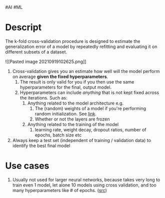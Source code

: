 #AI #ML

Descript
 ===

The k-fold cross-validation procedure is designed to estimate the generalization error of a model by repeatedly refitting and evaluating it on different subsets of a dataset.

![[Pasted image 20210919102625.png]]

1. Cross-validation gives you an estimate how well will the model perform on average **given the fixed hyperparameters**.
	1. The result is only valid for you if you then use the same hyperparameters for the final, output model.
	2. Hyperparameters can include *anything* that is not kept fixed across the iterations. Such as:
		1. Anything related to the model architecture e.g.
			1. The (random) weights of a model if you're performing random initialization. See [link](https://stats.stackexchange.com/questions/352253/should-i-use-the-same-weight-initialization-for-each-fold-in-cross-validation).
			2. Whether or not the layers are frozen
		2. Anything related to the training of the model
			1. learning rate, weight decay, dropout ratios, number of epochs, batch size etc
2. Always keep a test set (independent of training / validation data) to identify the best final model

Use cases
 === 
 1. Usually not used for larger neural networks, because takes very long to train even 1 model, let alone 10 models using cross validation, and too many hyperparameters like # of epochs. ([src](https://stats.stackexchange.com/questions/283631/how-to-correctly-use-validation-and-test-sets-for-neural-network-training/330471#330471))